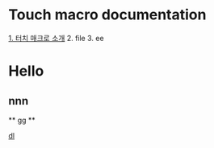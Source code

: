 
# Touch macro documentation
[1. 터치 매크로 소개](https://touchmacro.github.io/about_touchmacro.md)
2. file
3. ee
# Hello
## nnn
** gg **

[dl](https://touchmacro.github.io/Download/forKIM.tmc.zip "download")
